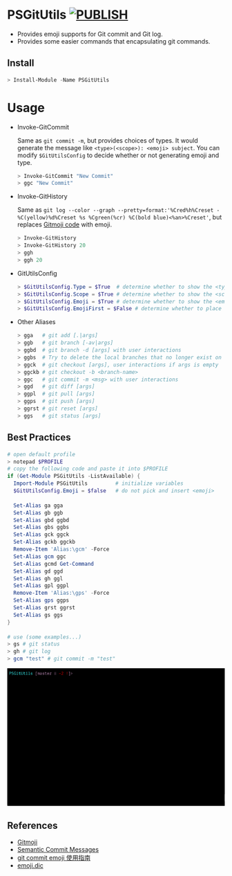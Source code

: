 # PSGitUtils [![PUBLISH](https://github.com/capdiem/PSGitUtils/actions/workflows/publish.yml/badge.svg?branch=v1.10.2)](https://github.com/capdiem/PSGitUtils/actions/workflows/publish.yml)

- Provides emoji supports for Git commit and Git log.
- Provides some easier commands that encapsulating git commands.

## Install

```powershell
> Install-Module -Name PSGitUtils
```

# Usage

- Invoke-GitCommit

  Same as `git commit -m`, but provides choices of types. It would generate the message like `<type>(<scope>): <emoji> subject`. You can modify `$GitUtilsConfig` to decide whether or not generating emoji and type.

  ```powershell
  > Invoke-GitCommit "New Commit"
  > ggc "New Commit"
  ```

- Invoke-GitHistory

  Same as `git log --color --graph --pretty=format:'%Cred%h%Creset -%C(yellow)%d%Creset %s %Cgreen(%cr) %C(bold blue)<%an>%Creset'`, but replaces [Gitmoji code](https://gitmoji.carloscuesta.me/) with emoji.

  ```powershell
  > Invoke-GitHistory
  > Invoke-GitHistory 20
  > ggh
  > ggh 20
  ```

- GitUtilsConfig

  ```powershell
  > $GitUtilsConfig.Type = $True  # determine whether to show the <type>, default show
  > $GitUtilsConfig.Scope = $True # determine whether to show the <scope>, default show
  > $GitUtilsConfig.Emoji = $True # determine whether to show the <emoji>, default show
  > $GitUtilsConfig.EmojiFirst = $False # determine whether to place the <emoji> in front of <type>, default no
  ```

- Other Aliases

  ```powershell
  > gga   # git add [.|args]
  > ggb   # git branch [-av|args]
  > ggbd  # git branch -d [args] with user interactions
  > ggbs  # Try to delete the local branches that no longer exist on the remote
  > ggck  # git checkout [args], user interactions if args is empty
  > ggckb # git checkout -b <branch-name>
  > ggc   # git commit -m <msg> with user interactions
  > ggd   # git diff [args]
  > ggpl  # git pull [args]
  > ggps  # git push [args]
  > ggrst # git reset [args]
  > ggs   # git status [args]
  ```

## Best Practices

```powershell
# open default profile
> notepad $PROFILE
# copy the following code and paste it into $PROFILE
if (Get-Module PSGitUtils -ListAvailable) {
  Import-Module PSGitUtils         # initialize variables
  $GitUtilsConfig.Emoji = $false   # do not pick and insert <emoji>

  Set-Alias ga gga
  Set-Alias gb ggb
  Set-Alias gbd ggbd
  Set-Alias gbs ggbs
  Set-Alias gck ggck
  Set-Alias gckb ggckb
  Remove-Item 'Alias:\gcm' -Force
  Set-Alias gcm ggc
  Set-Alias gcmd Get-Command
  Set-Alias gd ggd
  Set-Alias gh ggl
  Set-Alias gpl ggpl
  Remove-Item 'Alias:\gps' -Force
  Set-Alias gps ggps
  Set-Alias grst ggrst
  Set-Alias gs ggs
}

# use (some examples...)
> gs # git status
> gh # git log
> gcm "test" # git commit -m "test"
```

![Example of Invoke-GitCommit](assets/Invoke-GitCommit.gif)

## References

- [Gitmoji](https://gitmoji.carloscuesta.me/)
- [Semantic Commit Messages](https://seesparkbox.com/foundry/semantic_commit_messages)
- [git commit emoji 使用指南](https://github.com/liuchengxu/git-commit-emoji-cn)
- [emoji.dic](https://gist.github.com/Polkm/fe2e4fb940e4e1569684feb503433e3e)
